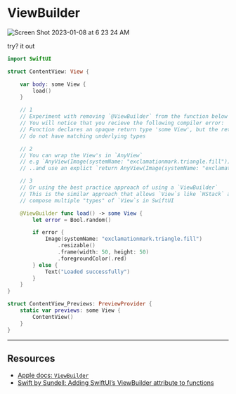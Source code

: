 # ViewBuilder 

![Screen Shot 2023-01-08 at 6 23 24 AM](https://user-images.githubusercontent.com/1819208/211193505-b08af62d-319b-4c22-8122-fe1d79f91ecb.png)

try? it out

```swift
import SwiftUI

struct ContentView: View {

    var body: some View {
        load()
    }

    // 1
    // Experiment with removing `@ViewBuilder` from the function below
    // You will notice that you recieve the following compiler error:
    // Function declares an opaque return type 'some View', but the return statements in its body
    // do not have matching underlying types

    // 2
    // You can wrap the View's in `AnyView`
    // e.g `AnyView(Image(systemName: "exclamationmark.triangle.fill"))`
    // ..and use an explict `return AnyView(Image(systemName: "exclamationmark.triangle.fill"))`

    // 3
    // Or using the best practice approach of using a `ViewBuilder`
    // This is the similar approach that allows `View`s like `HStack` and `VStack` to 
    // compose multiple "types" of `View`s in SwiftUI

    @ViewBuilder func load() -> some View {
        let error = Bool.random()

        if error {
            Image(systemName: "exclamationmark.triangle.fill")
                .resizable()
                .frame(width: 50, height: 50)
                .foregroundColor(.red)
        } else {
            Text("Loaded successfully")
        }
    }
}

struct ContentView_Previews: PreviewProvider {
    static var previews: some View {
        ContentView()
    }
}
```

***

## Resources 

* [Apple docs: `ViewBuilder`](https://developer.apple.com/documentation/swiftui/viewbuilder)
* [Swift by Sundell: Adding SwiftUI’s ViewBuilder attribute to functions](https://www.swiftbysundell.com/tips/adding-swiftui-viewbuilder-to-functions/)
